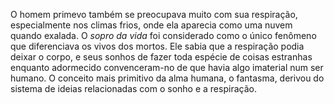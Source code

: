 ﻿O homem primevo também se preocupava muito com sua respiração, especialmente nos climas frios, onde ela aparecia como uma nuvem quando exalada. O *sopro da vida* foi considerado como o único fenômeno que diferenciava os vivos dos mortos. Ele sabia que a respiração podia deixar o corpo, e seus sonhos de fazer toda espécie de coisas estranhas enquanto adormecido convenceram-no de que havia algo imaterial num ser humano. O conceito mais primitivo da alma humana, o fantasma, derivou do sistema de ideias relacionadas com o sonho e a respiração.
